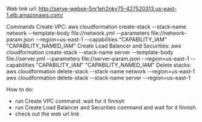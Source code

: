 Web link url: http://serve-webse-5nr1eh2nky75-427520313.us-east-1.elb.amazonaws.com/

Commands
Create VPC: aws cloudformation create-stack --stack-name network --template-body file://network.yml --parameters file://network-param.json --region=us-east-1 --capabilities "CAPABILITY_IAM" "CAPABILITY_NAMED_IAM"
Create Load Balancer and Securities: aws cloudformation create-stack --stack-name server --template-body file://server.yml --parameters file://server-param.json --region=us-east-1 --capabilities "CAPABILITY_IAM" "CAPABILITY_NAMED_IAM"
Delete stacks:  aws cloudformation delete-stack --stack-name network --region=us-east-1
                aws cloudformation delete-stack --stack-name server --region=us-east-1

How to do:
- run Create VPC command. wait for it finnish
- run Create Load Balancer and Securities command and wait for it finnish
- check out the web url link
 
